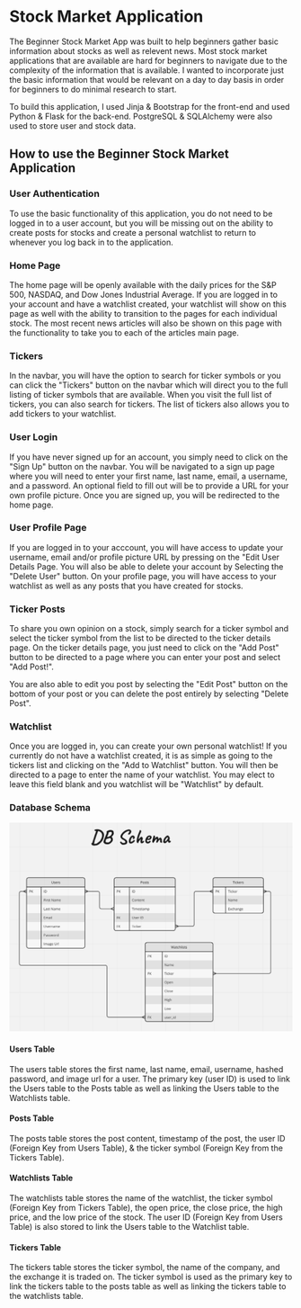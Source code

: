 # Stock Market Application

The Beginner Stock Market App was built to help beginners gather basic information about stocks as well as relevent news. Most stock market applications that are available are hard for beginners to navigate due to the complexity of the information that is available. I wanted to incorporate just the basic information that would be relevant on a day to day basis in order for beginners to do minimal research to start.

To build this application, I used Jinja & Bootstrap for the front-end and used Python & Flask for the back-end. PostgreSQL & SQLAlchemy were also used to store user and stock data.

## How to use the Beginner Stock Market Application

### User Authentication

To use the basic functionality of this application, you do not need to be logged in to a user account, but you will be missing out on the ability to create posts for stocks and create a personal watchlist to return to whenever you log back in to the application.

### Home Page

The home page will be openly available with the daily prices for the S&P 500, NASDAQ, and Dow Jones Industrial Average. If you are logged in to your account and have a watchlist created, your watchlist will show on this page as well with the ability to transition to the pages for each individual stock. The most recent news articles will also be shown on this page with the functionality to take you to each of the articles main page. 

### Tickers

In the navbar, you will have the option to search for ticker symbols or you can click the "Tickers" button on the navbar which will direct you to the full listing of ticker symbols that are available. When you visit the full list of tickers, you can also search for tickers. The list of tickers also allows you to add tickers to your watchlist.

### User Login

If you have never signed up for an account, you simply need to click on the "Sign Up" button on the navbar. You will be navigated to a sign up page where you will need to enter your first name, last name, email, a username, and a password. An optional field to fill out will be to provide a URL for your own profile picture. Once you are signed up, you will be redirected to the home page.

### User Profile Page

If you are logged in to your acccount, you will have access to update your username, email and/or profile picture URL by pressing on the "Edit User Details Page. You will also be able to delete your account by Selecting the "Delete User" button. On your profile page, you will have access to your watchlist as well as any posts that you have created for stocks.

### Ticker Posts

To share you own opinion on a stock, simply search for a ticker symbol and select the ticker symbol from the list to be directed to the ticker details page. On the ticker details page, you just need to click on the "Add Post" button to be directed to a page where you can enter your post and select "Add Post!".

You are also able to edit you post by selecting the "Edit Post" button on the bottom of your post or you can delete the post entirely by selecting "Delete Post".

### Watchlist

Once you are logged in, you can create your own personal watchlist! If you currently do not have a watchlist created, it is as simple as going to the tickers list and clicking on the "Add to Watchlist" button. You will then be directed to a page to enter the name of your watchlist. You may elect to leave this field blank and you watchlist will be "Watchlist" by default.

### Database Schema

![Database Schema](/schema/db_schema.png "Database Schema")

#### Users Table

The users table stores the first name, last name, email, username, hashed password, and image url for a user. The primary key (user ID) is used to link the Users table to the Posts table as well as linking the Users table to the Watchlists table.

#### Posts Table

The posts table stores the post content, timestamp of the post, the user ID (Foreign Key from Users Table), & the ticker symbol (Foreign Key from the Tickers Table).

#### Watchlists Table

The watchlists table stores the name of the watchlist, the ticker symbol (Foreign Key from Tickers Table), the open price, the close price, the high price, and the low price of the stock. The user ID (Foreign Key from Users Table) is also stored to link the Users table to the Watchlist table.

#### Tickers Table

The tickers table stores the ticker symbol, the name of the company, and the exchange it is traded on. The ticker symbol is used as the primary key to link the tickers table to the posts table as well as linking the tickers table to the watchlists table.
